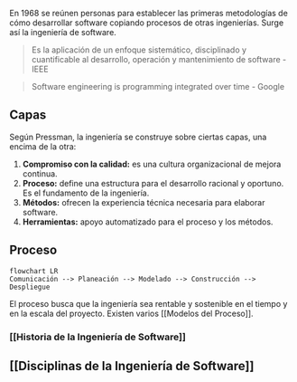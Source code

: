 En 1968 se reúnen personas para establecer las primeras metodologías de cómo desarrollar software copiando procesos de otras ingenierías. Surge así la ingeniería de software.

> Es la aplicación de un enfoque sistemático, disciplinado y cuantificable al desarrollo, operación y mantenimiento de software - IEEE

> Software engineering is programming integrated over time - Google

## Capas

Según Pressman, la ingeniería se construye sobre ciertas capas, una encima de la otra:

1. **Compromiso con la calidad:** es una cultura organizacional de mejora continua.
2. **Proceso:** define una estructura para el desarrollo racional y oportuno. Es el fundamento de la ingeniería.
3. **Métodos:** ofrecen la experiencia técnica necesaria para elaborar software.
4. **Herramientas:** apoyo automatizado para el proceso y los métodos.

## Proceso

```mermaid
flowchart LR
Comunicación --> Planeación --> Modelado --> Construcción --> Despliegue
```

El proceso busca que la ingeniería sea rentable y sostenible en el tiempo y en la escala del proyecto. Existen varios [[Modelos del Proceso]].

### [[Historia de la Ingeniería de Software]]

## [[Disciplinas de la Ingeniería de Software]]
